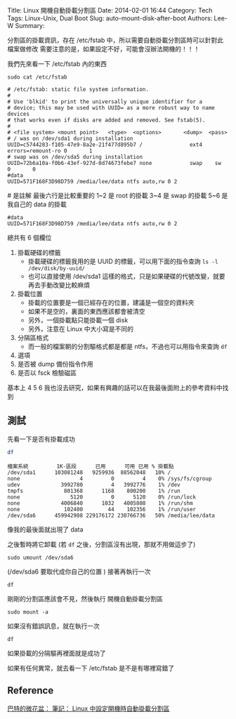 Title: Linux 開機自動掛載分割區
Date: 2014-02-01 16:44
Category: Tech
Tags: Linux-Unix, Dual Boot
Slug: auto-mount-disk-after-boot
Authors: Lee-W
Summary:

分割區的掛載資訊，存在 /etc/fstab 中，所以需要自動掛載分割區時可以針對此檔案做修改
需要注意的是，如果設定不好，可能會沒辦法開機的！！！

<!--more-->

我們先來看一下 /etc/fstab 內的東西

```shell
sudo cat /etc/fstab
```

```text
# /etc/fstab: static file system information.
#
# Use 'blkid' to print the universally unique identifier for a
# device; this may be used with UUID= as a more robust way to name devices
# that works even if disks are added and removed. See fstab(5).
#
# <file system> <mount point>   <type>  <options>       <dump>  <pass>
# / was on /dev/sda1 during installation
UUID=c5744283-f105-47e9-8a2e-21f477d895b7 /               ext4    errors=remount-ro 0       1
# swap was on /dev/sda5 during installation
UUID=72b6a10a-f0b6-43ef-927d-0d74673febe7 none            swap    sw              0       0
#data
UUID=571F168F3D98D759 /media/lee/data ntfs auto,rw 0 2
```

\# 是註解
最後六行是比較重要的
1~2 是 root 的掛載
3~4 是 swap 的掛載
5~6 是我自己的 data 的掛載

```text
#data
UUID=571F168F3D98D759 /media/lee/data ntfs auto,rw 0 2
```

總共有 6 個欄位

1. 掛載硬碟的標籤
    - 掛載硬碟的標籤我用的是 UUID 的標籤，可以用下面的指令查詢
    `ls -l /dev/disk/by-uuid/`
    - 也可以直接使用 /dev/sda1 這樣的格式，只是如果硬碟的代號改變，就要再去手動改變比較麻煩
2. 掛載位置
    - 掛載的位置要是一個已經存在的位置，建議是一個空的資料夾
    - 如果不是空的，裏面的東西應該都會被清空
    - 另外，一個掛載點只能掛載一個 disk
    - 另外，注意在 Linux 中大小寫是不同的
3. 分隔區格式
    - 而一般的檔案朝的分割驅格式都是都是 ntfs，不過也可以用指令來查詢
    `df`
4. 選項
5. 是否被 dump 備份指令作用
6. 是否以 fsck 檢驗磁區

基本上 4 5 6 我也沒去研究，如果有興趣的話可以在我最後面附上的參考資料中找到

## 測試

先看一下是否有掛載成功

```sh
df
```

```text
檔案系統         1K-區段      已用      可用 已用 % 掛載點
/dev/sda1      103081248   9259936  88562048   10% /
none                   4         0         4    0% /sys/fs/cgroup
udev             3992780         4   3992776    1% /dev
tmpfs             801368      1168    800200    1% /run
none                5120         0      5120    0% /run/lock
none             4006840      1032   4005808    1% /run/shm
none              102400        44    102356    1% /run/user
/dev/sda6      459942908 229176172 230766736   50% /media/lee/data
```

像我的最後面就出現了 data

之後暫時將它卸載 (若 `df` 之後，分割區沒有出現，那就不用做這步了)

```shell
sudo umount /dev/sda6
```

(/dev/sda6 要取代成你自己的位置 )
接著再執行一次

```shell
df
```

剛剛的分割區應該會不見，然後執行
開機自動掛載分割區

```shell
sudo mount -a
```

如果沒有錯誤訊息，就在執行一次

```shell
df
```

如果掛載的分隔驅再裡面就是成功了

如果有任何異常，就去看一下 /etc/fstab 是不是有哪裡寫錯了

## Reference

[巴特的微花盆： 筆記： Linux 中設定開機時自動掛載分割區](http://255121.blogspot.tw/2010/05/linux.html)
